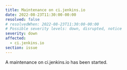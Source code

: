 ```yaml
---
title: Maintenance on ci.jenkins.io
date: 2022-08-23T11:30:00-00:00
resolved: false
# resolvedWhen: 2022-08-23T11:30:00-00:00
# Possible severity levels: down, disrupted, notice
severity: down
affected:
  - ci.jenkins.io
section: issue
---
```


<!-- [Final message] The maintenance is finished, ci.jenkins.io is back online.
[Initial message] -->
A maintenance on ci.jenkins.io has been started.
